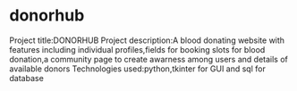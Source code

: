 # donorhub
Project title:DONORHUB
Project description:A blood donating website with features including individual profiles,fields for booking slots for blood donation,a community page to create awarness among users and details of available donors
Technologies used:python,tkinter for GUI and sql for database
